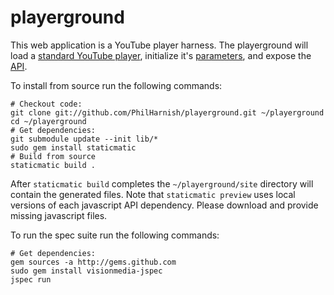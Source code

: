 playerground
============
This web application is a YouTube player harness. The playerground will load a [standard YouTube player][1], initialize it's [parameters][2], and expose the [API][3].

To install from source run the following commands:

    # Checkout code:
    git clone git://github.com/PhilHarnish/playerground.git ~/playerground
    cd ~/playerground
    # Get dependencies:
    git submodule update --init lib/*
    sudo gem install staticmatic
    # Build from source
    staticmatic build .

After `staticmatic build` completes the `~/playerground/site` directory will contain the generated files. Note that `staticmatic preview` uses local versions of each javascript API dependency. Please download and provide missing javascript files.

To run the spec suite run the following commands:

    # Get dependencies:
    gem sources -a http://gems.github.com
    sudo gem install visionmedia-jspec
    jspec run

[1]: http://code.google.com/apis/ajax/playground/?exp=youtube
[2]: http://code.google.com/apis/youtube/player_parameters.html
[3]: http://code.google.com/apis/youtube/js_api_reference.html
